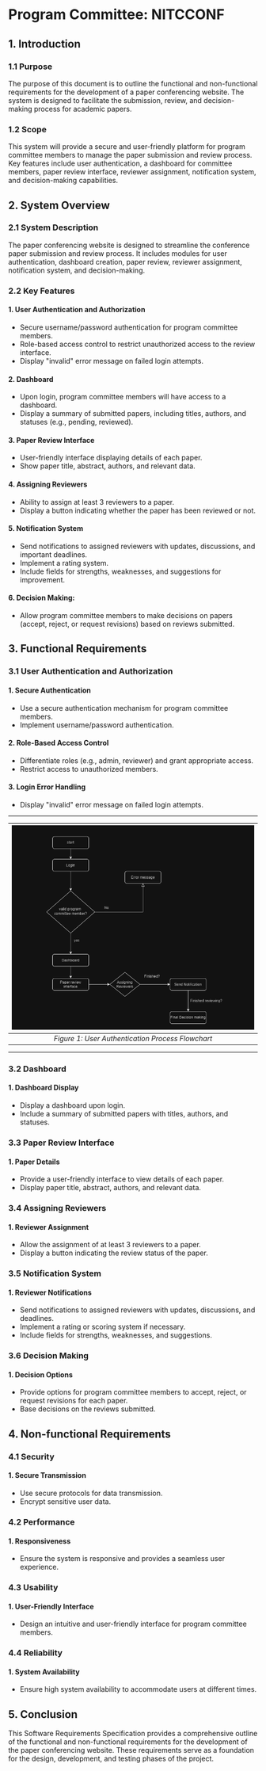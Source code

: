 # Program Committee: NITCCONF

## 1. Introduction

### 1.1 Purpose

The purpose of this document is to outline the functional and non-functional requirements for the development of a paper conferencing website. The system is designed to facilitate the submission, review, and decision-making process for academic papers.

### 1.2 Scope

This system will provide a secure and user-friendly platform for program committee members to manage the paper submission and review process. Key features include user authentication, a dashboard for committee members, paper review interface, reviewer assignment, notification system, and decision-making capabilities.

## 2. System Overview

### 2.1 System Description

The paper conferencing website is designed to streamline the conference paper submission and review process. It includes modules for user authentication, dashboard creation, paper review, reviewer assignment, notification system, and decision-making.

### 2.2 Key Features

#### 1. User Authentication and Authorization

- Secure username/password authentication for program committee members.
- Role-based access control to restrict unauthorized access to the review interface.
- Display "invalid" error message on failed login attempts.

#### 2. Dashboard

- Upon login, program committee members will have access to a dashboard.
- Display a summary of submitted papers, including titles, authors, and statuses (e.g., pending, reviewed).

#### 3. Paper Review Interface

- User-friendly interface displaying details of each paper.
- Show paper title, abstract, authors, and relevant data.

#### 4. Assigning Reviewers

- Ability to assign at least 3 reviewers to a paper.
- Display a button indicating whether the paper has been reviewed or not.

#### 5. Notification System

- Send notifications to assigned reviewers with updates, discussions, and important deadlines.
- Implement a rating system.
- Include fields for strengths, weaknesses, and suggestions for improvement.

#### 6. Decision Making:

- Allow program committee members to make decisions on papers (accept, reject, or request revisions) based on reviews submitted.

## 3. Functional Requirements

### 3.1 User Authentication and Authorization

#### 1. Secure Authentication

- Use a secure authentication mechanism for program committee members.
- Implement username/password authentication.

#### 2. Role-Based Access Control

- Differentiate roles (e.g., admin, reviewer) and grant appropriate access.
- Restrict access to unauthorized members.

#### 3. Login Error Handling

- Display "invalid" error message on failed login attempts.

---
|![Alt text](SELab_flowchart.png)|
|:--:| 
| *Figure 1: User Authentication Process Flowchart* |
---

### 3.2 Dashboard

#### 1. Dashboard Display

- Display a dashboard upon login.
- Include a summary of submitted papers with titles, authors, and statuses.

### 3.3 Paper Review Interface

#### 1. Paper Details

- Provide a user-friendly interface to view details of each paper.
- Display paper title, abstract, authors, and relevant data.

### 3.4 Assigning Reviewers

#### 1. Reviewer Assignment

- Allow the assignment of at least 3 reviewers to a paper.
- Display a button indicating the review status of the paper.

### 3.5 Notification System

#### 1. Reviewer Notifications

- Send notifications to assigned reviewers with updates, discussions, and deadlines.
- Implement a rating or scoring system if necessary.
- Include fields for strengths, weaknesses, and suggestions.

### 3.6 Decision Making

#### 1. Decision Options

- Provide options for program committee members to accept, reject, or request revisions for each paper.
- Base decisions on the reviews submitted.

## 4. Non-functional Requirements

### 4.1 Security

#### 1. Secure Transmission

- Use secure protocols for data transmission.
- Encrypt sensitive user data.

### 4.2 Performance

#### 1. Responsiveness

- Ensure the system is responsive and provides a seamless user experience.

### 4.3 Usability

#### 1. User-Friendly Interface

- Design an intuitive and user-friendly interface for program committee members.

### 4.4 Reliability

#### 1. System Availability

- Ensure high system availability to accommodate users at different times.

## 5. Conclusion
This Software Requirements Specification provides a comprehensive outline of the functional and non-functional requirements for the development of the paper conferencing website. These requirements serve as a foundation for the design, development, and testing phases of the project.
